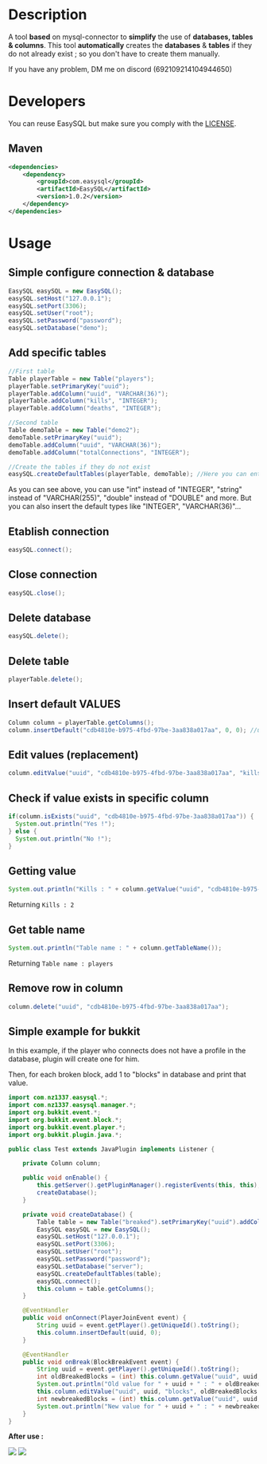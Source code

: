 # Description

A tool **based** on mysql-connector to **simplify** the use of **databases, tables & columns**.
This tool **automatically** creates the **databases** & **tables** if they do not already exist ; so you don't have to create them manually.

If you have any problem, DM me on discord (692109214104944650)


# Developers

You can reuse EasySQL but make sure you comply with the [LICENSE](https://github.com/thisisnzed/EasySQL/blob/main/LICENSE).

## Maven

```xml
<dependencies>
    <dependency>
        <groupId>com.easysql</groupId>
        <artifactId>EasySQL</artifactId>
        <version>1.0.2</version>
    </dependency>
</dependencies>
```

# Usage

## Simple configure connection & database

```java
EasySQL easySQL = new EasySQL();
easySQL.setHost("127.0.0.1");
easySQL.setPort(3306);
easySQL.setUser("root");
easySQL.setPassword("password");
easySQL.setDatabase("demo");
```

## Add specific tables

```java
//First table
Table playerTable = new Table("players");
playerTable.setPrimaryKey("uuid");
playerTable.addColumn("uuid", "VARCHAR(36)");
playerTable.addColumn("kills", "INTEGER");
playerTable.addColumn("deaths", "INTEGER");

//Second table
Table demoTable = new Table("demo2");
demoTable.setPrimaryKey("uuid");
demoTable.addColumn("uuid", "VARCHAR(36)");
demoTable.addColumn("totalConnections", "INTEGER");

//Create the tables if they do not exist
easySQL.createDefaultTables(playerTable, demoTable); //Here you can enter the number of tables you want 
```
As you can see above, you can use "int" instead of "INTEGER", "string" instead of "VARCHAR(255)", "double" instead of "DOUBLE" and more. 
But you can also insert the default types like "INTEGER", "VARCHAR(36)"...

## Etablish connection

```java
easySQL.connect();
```

## Close connection

```java
easySQL.close();
```

## Delete database

```java
easySQL.delete();
```

## Delete table

```java
playerTable.delete();
```

## Insert default VALUES

```java
Column column = playerTable.getColumns();
column.insertDefault("cdb4810e-b975-4fbd-97be-3aa838a017aa", 0, 0); //uuid, kills, deaths --> see above to understand the order of values
```

## Edit values (replacement)

```java
column.editValue("uuid", "cdb4810e-b975-4fbd-97be-3aa838a017aa", "kills", 2)
```

## Check if value exists in specific column

```java
if(column.isExists("uuid", "cdb4810e-b975-4fbd-97be-3aa838a017aa")) {
  System.out.println("Yes !");
} else {
  System.out.println("No !");
}
```

## Getting value

```java
System.out.println("Kills : " + column.getValue("uuid", "cdb4810e-b975-4fbd-97be-3aa838a017aa", "kills"));
```

Returning `Kills : 2`

## Get table name

```java
System.out.println("Table name : " + column.getTableName());
```

Returning `Table name : players`

## Remove row in column

```java
column.delete("uuid", "cdb4810e-b975-4fbd-97be-3aa838a017aa");
```

## Simple example for bukkit
In this example, if the player who connects does not have a profile in the database, plugin will create one for him.

Then, for each broken block, add 1 to "blocks" in database and print that value.

```java
import com.nz1337.easysql.*;
import com.nz1337.easysql.manager.*;
import org.bukkit.event.*;
import org.bukkit.event.block.*;
import org.bukkit.event.player.*;
import org.bukkit.plugin.java.*;

public class Test extends JavaPlugin implements Listener {

    private Column column;

    public void onEnable() {
        this.getServer().getPluginManager().registerEvents(this, this);
        createDatabase();
    }

    private void createDatabase() {
        Table table = new Table("breaked").setPrimaryKey("uuid").addColumn("uuid", "VARCHAR(36)").addColumn("blocks", "INTEGER");
        EasySQL easySQL = new EasySQL();
        easySQL.setHost("127.0.0.1");
        easySQL.setPort(3306);
        easySQL.setUser("root");
        easySQL.setPassword("password");
        easySQL.setDatabase("server");
        easySQL.createDefaultTables(table);
        easySQL.connect();
        this.column = table.getColumns();
    }

    @EventHandler
    public void onConnect(PlayerJoinEvent event) {
        String uuid = event.getPlayer().getUniqueId().toString();
        this.column.insertDefault(uuid, 0);
    }

    @EventHandler
    public void onBreak(BlockBreakEvent event) {
        String uuid = event.getPlayer().getUniqueId().toString();
        int oldBreakedBlocks = (int) this.column.getValue("uuid", uuid, "blocks");
        System.out.println("Old value for " + uuid + " : " + oldBreakedBlocks);
        this.column.editValue("uuid", uuid, "blocks", oldBreakedBlocks + 1);
        int newbreakedBlocks = (int) this.column.getValue("uuid", uuid, "blocks");
        System.out.println("New value for " + uuid + " : " + newbreakedBlocks);
    }
}
```

**After use :**

<img src="https://cdn.discordapp.com/attachments/863095969436270633/873530143254142976/KECBABIkAE5hABSpBzqDPIFSJABIgAEZg7BChBzp2IEIABEgAkRgDhGgBDmHOoNcIQJEgAgQgblD4P8BkEXy4Qd6cMkAAAAASUVO.png"/>
<img src="https://cdn.discordapp.com/attachments/863095969436270633/873530616644243516/unknown.png"/>
